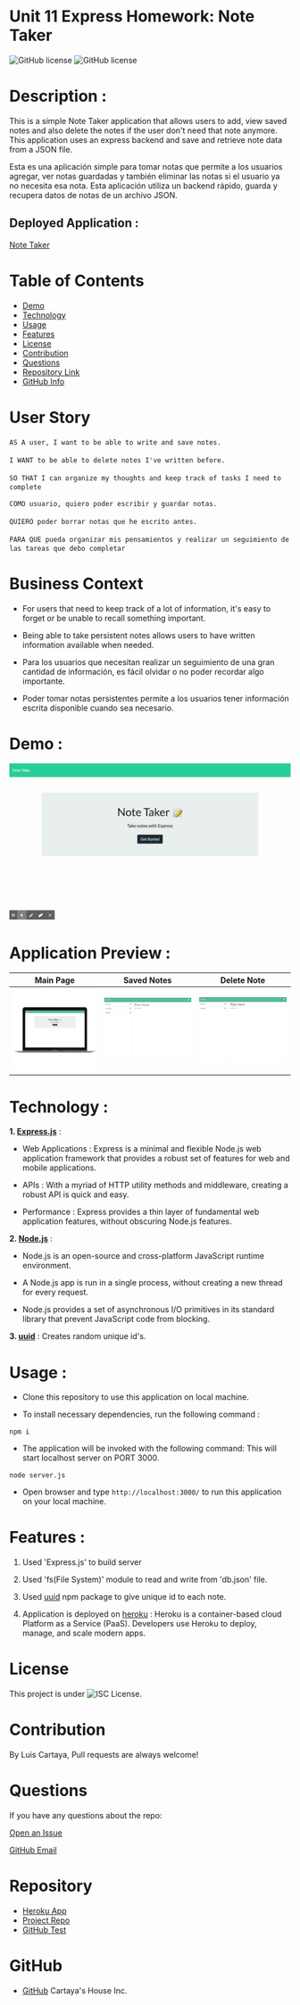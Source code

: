 # Unit 11 Express Homework: Note Taker

![GitHub license](https://img.shields.io/badge/Made%20by-%40cartaya1-orange)
![GitHub license](https://img.shields.io/badge/license-ISC-blue.svg)

# Description :

This is a simple Note Taker application that allows users to add, view saved notes and also delete the notes if the user don't need that note anymore. This application uses an express backend and save and retrieve note data from a JSON file.

Esta es una aplicación simple para tomar notas que permite a los usuarios agregar, ver notas guardadas y también eliminar las notas si el usuario ya no necesita esa nota. Esta aplicación utiliza un backend rápido, guarda y     recupera datos de notas de un archivo JSON.

## Deployed Application :
[Note Taker](https://cartaya1-note-taker.herokuapp.com/)

# Table of Contents
* [Demo](#demo)
* [Technology](#technology)
* [Usage](#usage)
* [Features](#features)
* [License](#license)
* [Contribution](#contribution)
* [Questions](#questions)
* [Repository Link](#Repository)
* [GitHub Info](#GitHub)

# User Story

```
AS A user, I want to be able to write and save notes.

I WANT to be able to delete notes I've written before.

SO THAT I can organize my thoughts and keep track of tasks I need to complete
```

```
COMO usuario, quiero poder escribir y guardar notas.

QUIERO poder borrar notas que he escrito antes.

PARA QUE pueda organizar mis pensamientos y realizar un seguimiento de las tareas que debo completar
```

# Business Context

* For users that need to keep track of a lot of information, it's easy to forget or be unable to recall something important. 

* Being able to take persistent notes allows users to have written information available when needed.

* Para los usuarios que necesitan realizar un seguimiento de una gran cantidad de información, es fácil olvidar o no poder recordar algo importante.

* Poder tomar notas persistentes permite a los usuarios tener información escrita disponible cuando sea necesario.

# Demo :
![Note Taker](public/assets/images/NoteTaker.gif)

# Application Preview : 

|Main Page|Saved Notes|Delete Note
|--|--|--
|![Main Page](public/assets/images/NoteTaker.png)|![Saved Notes](public/assets/images/SavedNotes.png)|![Delete Note](public/assets/images/DeleteNote.png)

# Technology :

**1. [Express.js](https://expressjs.com/)** :

* Web Applications : Express is a minimal and flexible Node.js web application framework that provides a robust set of features for web and mobile applications.

* APIs : With a myriad of HTTP utility methods and middleware, creating a robust API is quick and easy.

* Performance : Express provides a thin layer of fundamental web application features, without obscuring Node.js features.

**2. [Node.js](https://nodejs.org/en/)** : 

* Node.js is an open-source and cross-platform JavaScript runtime environment. 

* A Node.js app is run in a single process, without creating a new thread for every request. 

* Node.js provides a set of asynchronous I/O primitives in its standard library that prevent JavaScript code from blocking.

**3. [uuid](https://www.npmjs.com/package/uuid)** : Creates random unique id's.

# Usage :

* Clone this repository to use this application on local machine.

* To install necessary dependencies, run the following command :

```
npm i
```

* The application will be invoked with the following command: This will start localhost server on PORT 3000.

```
node server.js
```

* Open browser and type `http://localhost:3000/` to run this application on your local machine.

# Features :

1. Used 'Express.js' to build server

2. Used 'fs(File System)' module to read and write from 'db.json' file.

3. Used [uuid](https://www.npmjs.com/package/uuid) npm package to give unique id to each note.

4. Application is deployed on [heroku](https://www.heroku.com/) : Heroku is a container-based cloud Platform as a Service (PaaS). Developers use Heroku to deploy, manage, and scale modern apps.

# License

This project is under ![ISC License](https://img.shields.io/badge/license-ISC-blue).

# Contribution

By Luis Cartaya, Pull requests are always welcome!

# Questions
If you have any questions about the repo: 

[Open an Issue](https://github.com/cartaya1/Note-Taker/issues)

[GitHub Email](cartaya1@msn.com)

# Repository
- [Heroku App](https://cartaya1-note-taker.herokuapp.com/)
- [Project Repo](https://github.com/cartaya1/Note-Taker)
- [GitHub Test](https://cartaya1.github.io/Note-Taker/)

# GitHub
- [GitHub](https://github.com/cartaya1) Cartaya's House Inc.